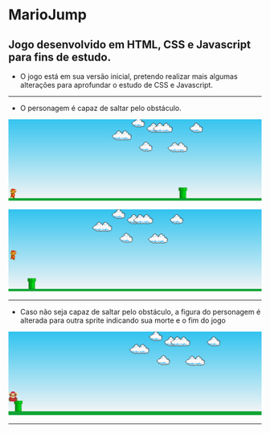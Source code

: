 # MarioJump
 ## Jogo desenvolvido em HTML, CSS e Javascript para fins de estudo. ##
 
 * O jogo está em sua versão inicial, pretendo realizar mais algumas alterações para aprofundar o estudo de CSS e Javascript.
 
 ***
 * O personagem é capaz de saltar pelo obstáculo. 
 
![print1](https://github.com/TiagoTLM/MarcusJump/blob/main/images/print1.png?raw=true)

![print2](https://github.com/TiagoTLM/MarcusJump/blob/main/images/print2.png?raw=true)

***

* Caso não seja capaz de saltar pelo obstáculo, a figura do personagem é alterada para outra sprite indicando sua morte e o fim do jogo

![print3](https://github.com/TiagoTLM/MarcusJump/blob/main/images/print3.png?raw=true)

***

